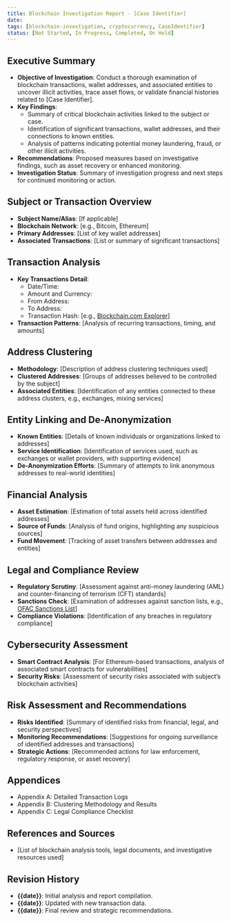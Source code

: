 ```yaml
---
title: Blockchain Investigation Report - [Case Identifier]
date: 
tags: [blockchain-investigation, cryptocurrency, CaseIdentifier]
status: [Not Started, In Progress, Completed, On Hold]
---
```


## Executive Summary
- **Objective of Investigation**: Conduct a thorough examination of blockchain transactions, wallet addresses, and associated entities to uncover illicit activities, trace asset flows, or validate financial histories related to [Case Identifier].
- **Key Findings**:
  - Summary of critical blockchain activities linked to the subject or case.
  - Identification of significant transactions, wallet addresses, and their connections to known entities.
  - Analysis of patterns indicating potential money laundering, fraud, or other illicit activities.
- **Recommendations**: Proposed measures based on investigative findings, such as asset recovery or enhanced monitoring.
- **Investigation Status**: Summary of investigation progress and next steps for continued monitoring or action.

## Subject or Transaction Overview
- **Subject Name/Alias**: [If applicable]
- **Blockchain Network**: [e.g., Bitcoin, Ethereum]
- **Primary Addresses**: [List of key wallet addresses]
- **Associated Transactions**: [List or summary of significant transactions]

## Transaction Analysis
- **Key Transactions Detail**:
  - Date/Time:
  - Amount and Currency:
  - From Address:
  - To Address:
  - Transaction Hash: [e.g., [Blockchain.com Explorer](https://www.blockchain.com/btc/tx/transactionhash)]
- **Transaction Patterns**: [Analysis of recurring transactions, timing, and amounts]

## Address Clustering
- **Methodology**: [Description of address clustering techniques used]
- **Clustered Addresses**: [Groups of addresses believed to be controlled by the subject]
- **Associated Entities**: [Identification of any entities connected to these address clusters, e.g., exchanges, mixing services]

## Entity Linking and De-Anonymization
- **Known Entities**: [Details of known individuals or organizations linked to addresses]
- **Service Identification**: [Identification of services used, such as exchanges or wallet providers, with supporting evidence]
- **De-Anonymization Efforts**: [Summary of attempts to link anonymous addresses to real-world identities]

## Financial Analysis
- **Asset Estimation**: [Estimation of total assets held across identified addresses]
- **Source of Funds**: [Analysis of fund origins, highlighting any suspicious sources]
- **Fund Movement**: [Tracking of asset transfers between addresses and entities]

## Legal and Compliance Review
- **Regulatory Scrutiny**: [Assessment against anti-money laundering (AML) and counter-financing of terrorism (CFT) standards]
- **Sanctions Check**: [Examination of addresses against sanction lists, e.g., [OFAC Sanctions List](https://www.treasury.gov/resource-center/sanctions/SDN-List/Pages/default.aspx)]
- **Compliance Violations**: [Identification of any breaches in regulatory compliance]

## Cybersecurity Assessment
- **Smart Contract Analysis**: [For Ethereum-based transactions, analysis of associated smart contracts for vulnerabilities]
- **Security Risks**: [Assessment of security risks associated with subject’s blockchain activities]

## Risk Assessment and Recommendations
- **Risks Identified**: [Summary of identified risks from financial, legal, and security perspectives]
- **Monitoring Recommendations**: [Suggestions for ongoing surveillance of identified addresses and transactions]
- **Strategic Actions**: [Recommended actions for law enforcement, regulatory response, or asset recovery]

## Appendices
- Appendix A: Detailed Transaction Logs
- Appendix B: Clustering Methodology and Results
- Appendix C: Legal Compliance Checklist

## References and Sources
- [List of blockchain analysis tools, legal documents, and investigative resources used]

## Revision History
- **{{date}}**: Initial analysis and report compilation.
- **{{date}}**: Updated with new transaction data.
- **{{date}}**: Final review and strategic recommendations.
